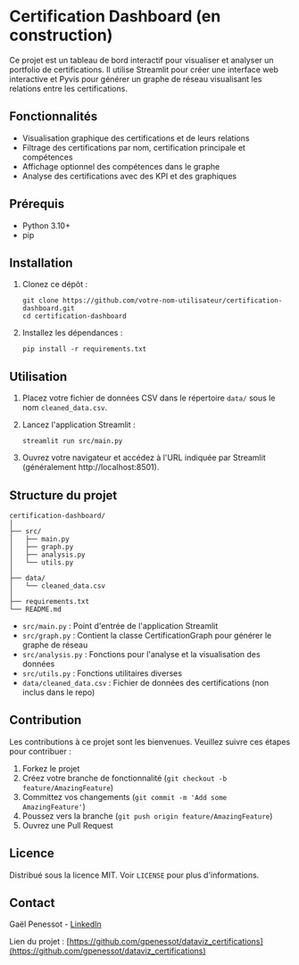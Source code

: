 # Certification Dashboard (en construction)

Ce projet est un tableau de bord interactif pour visualiser et analyser un portfolio de certifications. Il utilise Streamlit pour créer une interface web interactive et Pyvis pour générer un graphe de réseau visualisant les relations entre les certifications.

## Fonctionnalités

- Visualisation graphique des certifications et de leurs relations
- Filtrage des certifications par nom, certification principale et compétences
- Affichage optionnel des compétences dans le graphe
- Analyse des certifications avec des KPI et des graphiques

## Prérequis

- Python 3.10+
- pip

## Installation

1. Clonez ce dépôt :
   ```
   git clone https://github.com/votre-nom-utilisateur/certification-dashboard.git
   cd certification-dashboard
   ```

2. Installez les dépendances :
   ```
   pip install -r requirements.txt
   ```

## Utilisation

1. Placez votre fichier de données CSV dans le répertoire `data/` sous le nom `cleaned_data.csv`.

2. Lancez l'application Streamlit :
   ```
   streamlit run src/main.py
   ```

3. Ouvrez votre navigateur et accédez à l'URL indiquée par Streamlit (généralement http://localhost:8501).

## Structure du projet

```
certification-dashboard/
│
├── src/
│   ├── main.py
│   ├── graph.py
│   ├── analysis.py
│   └── utils.py
│
├── data/
│   └── cleaned_data.csv
│
├── requirements.txt
└── README.md
```

- `src/main.py` : Point d'entrée de l'application Streamlit
- `src/graph.py` : Contient la classe CertificationGraph pour générer le graphe de réseau
- `src/analysis.py` : Fonctions pour l'analyse et la visualisation des données
- `src/utils.py` : Fonctions utilitaires diverses
- `data/cleaned_data.csv` : Fichier de données des certifications (non inclus dans le repo)

## Contribution

Les contributions à ce projet sont les bienvenues. Veuillez suivre ces étapes pour contribuer :

1. Forkez le projet
2. Créez votre branche de fonctionnalité (`git checkout -b feature/AmazingFeature`)
3. Committez vos changements (`git commit -m 'Add some AmazingFeature'`)
4. Poussez vers la branche (`git push origin feature/AmazingFeature`)
5. Ouvrez une Pull Request

## Licence

Distribué sous la licence MIT. Voir `LICENSE` pour plus d'informations.

## Contact

Gaël Penessot - [LinkedIn](https://www.linkedin.com/in/gael-penessot/)

Lien du projet : [https://github.com/gpenessot/dataviz_certifications](https://github.com/gpenessot/dataviz_certifications)

